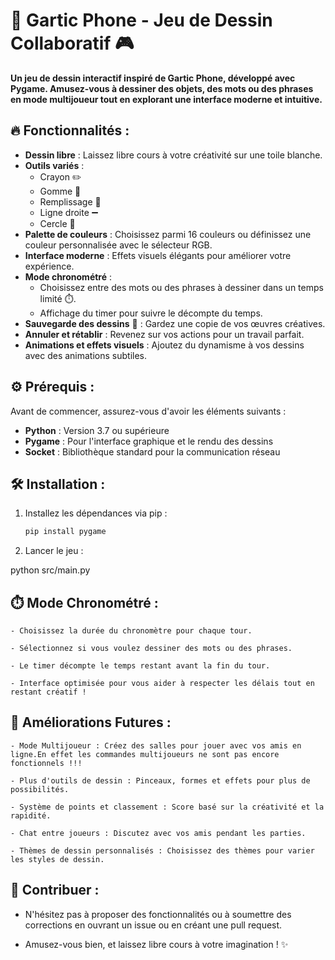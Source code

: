 # 🎨 **Gartic Phone - Jeu de Dessin Collaboratif** 🎮

**Un jeu de dessin interactif inspiré de Gartic Phone, développé avec Pygame. Amusez-vous à dessiner des objets, des mots ou des phrases en mode multijoueur tout en explorant une interface moderne et intuitive.**

## 🔥 **Fonctionnalités** :

- **Dessin libre** : Laissez libre cours à votre créativité sur une toile blanche.
- **Outils variés** :
  - Crayon ✏️
  - Gomme 🧽
  - Remplissage 🎨
  - Ligne droite ➖
  - Cercle 🔵
- **Palette de couleurs** : Choisissez parmi 16 couleurs ou définissez une couleur personnalisée avec le sélecteur RGB.
- **Interface moderne** : Effets visuels élégants pour améliorer votre expérience.
- **Mode chronométré** :
  - Choisissez entre des mots ou des phrases à dessiner dans un temps limité ⏱️.
  - Affichage du timer pour suivre le décompte du temps.
- **Sauvegarde des dessins** 💾 : Gardez une copie de vos œuvres créatives.
- **Annuler et rétablir** : Revenez sur vos actions pour un travail parfait.
- **Animations et effets visuels** : Ajoutez du dynamisme à vos dessins avec des animations subtiles.

## ⚙️ **Prérequis** :

Avant de commencer, assurez-vous d'avoir les éléments suivants :

- **Python** : Version 3.7 ou supérieure
- **Pygame** : Pour l'interface graphique et le rendu des dessins
- **Socket** : Bibliothèque standard pour la communication réseau

## 🛠️ **Installation** :

1. Installez les dépendances via pip :
   ```bash
   pip install pygame


2. Lancer le jeu :

python src/main.py

## ⏱️ Mode Chronométré :

    - Choisissez la durée du chronomètre pour chaque tour.

    - Sélectionnez si vous voulez dessiner des mots ou des phrases.

    - Le timer décompte le temps restant avant la fin du tour.

    - Interface optimisée pour vous aider à respecter les délais tout en restant créatif !

## 🚧 Améliorations Futures :

    - Mode Multijoueur : Créez des salles pour jouer avec vos amis en ligne.En effet les commandes multijoueurs ne sont pas encore fonctionnels !!!

    - Plus d'outils de dessin : Pinceaux, formes et effets pour plus de possibilités.

    - Système de points et classement : Score basé sur la créativité et la rapidité.

    - Chat entre joueurs : Discutez avec vos amis pendant les parties.

    - Thèmes de dessin personnalisés : Choisissez des thèmes pour varier les styles de dessin.

## 🎯 Contribuer :

- N'hésitez pas à proposer des fonctionnalités ou à soumettre des corrections en ouvrant un issue ou en créant une pull request.

- Amusez-vous bien, et laissez libre cours à votre imagination ! ✨

